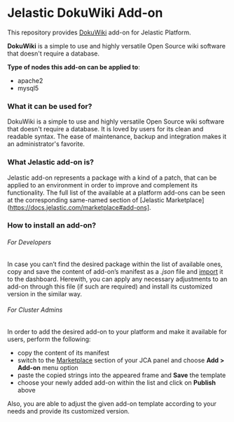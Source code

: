 # Jelastic DokuWiki Add-on

This repository provides [DokuWiki](http://www.dokuwiki.org/) add-on for Jelastic Platform.

**DokuWiki** is a simple to use and highly versatile Open Source wiki software that doesn't require a database.

**Type of nodes this add-on can be applied to**:
- apache2
- mysql5

### What it can be used for?
DokuWiki is a simple to use and highly versatile Open Source wiki software that doesn't require a database. It is loved by users for its clean and readable syntax.
The ease of maintenance, backup and integration makes it an administrator's favorite.



### What Jelastic add-on is?

Jelastic add-on represents a package with a kind of a patch, that can be applied to an environment in order to improve and complement its functionality. The full list of the available at a platform add-ons can be seen at the corresponding same-named section of [Jelastic Marketplace](https://docs.jelastic.com/marketplace#add-ons].

### How to install an add-on?
###### For Developers

In case you can’t find the desired package within the list of available ones, copy and save the content of add-on’s manifest as a *.json* file and [import](https://docs.jelastic.com/environment-export-import#import) it to the dashboard. Herewith, you can apply any necessary adjustments to an add-on through this file (if such are required) and install its customized version in the similar way.

###### For Cluster Admins

In order to add the desired add-on to your platform and make it available for users, perform the following:
- copy the content of its manifest 
- switch to the [Marketplace](http://ops-docs.jelastic.com/marketplace-46) section of your JCA panel and choose **Add > Add-on** menu option
- paste the copied strings into the appeared frame and **Save** the template
- choose your newly added add-on within the list and click on **Publish** above

Also, you are able to adjust the given add-on template according to your needs and provide its customized version.


